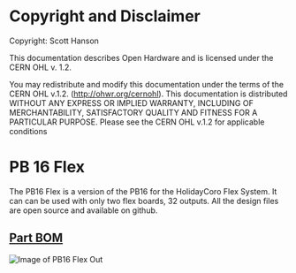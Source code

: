 # Copyright and Disclaimer
Copyright: Scott Hanson

This documentation describes Open Hardware and is licensed under the CERN OHL v. 1.2.

You may redistribute and modify this documentation under the terms of the CERN OHL v.1.2. (http://ohwr.org/cernohl). This documentation is distributed WITHOUT ANY EXPRESS OR IMPLIED WARRANTY, INCLUDING OF MERCHANTABILITY, SATISFACTORY QUALITY AND FITNESS FOR A PARTICULAR PURPOSE. Please see the CERN OHL v.1.2 for applicable conditions

# PB 16 Flex

The PB16 Flex is a version of the PB16 for the HolidayCoro Flex System. It can can be used with only two flex boards, 32 outputs. All the design files are open source and available on github.

## [Part BOM](https://github.com/computergeek1507/PB_16/raw/master/PB_16_Flex/PB_16_Flex.ods)

![Image of PB16 Flex Out](https://github.com/computergeek1507/PB_16/raw/master/PB_16_Flex/PB_16_Flex.png)

